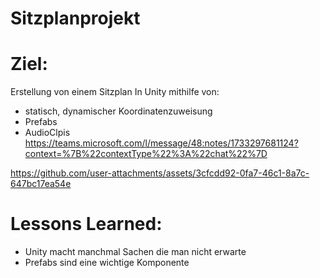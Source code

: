 # Sitzplanprojekt
##
# Ziel:
Erstellung von einem Sitzplan In Unity mithilfe von:
- statisch, dynamischer Koordinatenzuweisung
- Prefabs
- AudioClpis
https://teams.microsoft.com/l/message/48:notes/1733297681124?context=%7B%22contextType%22%3A%22chat%22%7D

https://github.com/user-attachments/assets/3cfcdd92-0fa7-46c1-8a7c-647bc17ea54e


# Lessons Learned:
- Unity macht manchmal Sachen die man nicht erwarte
- Prefabs sind eine wichtige Komponente
